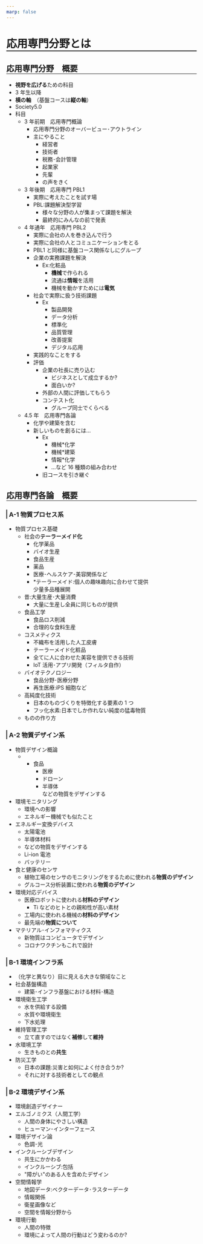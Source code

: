 ```yaml
---
marp: false
---
```


<style>
    h1{
        border-bottom: 2px solid;
    }
    h2{
        border-bottom: 1px solid;
        border-color: ;
    }
    h3{
        border-left: 2px solid;
        padding-left: 5px;
    }
</style>

# 応用専門分野とは

## 応用専門分野　概要

-   **視野を広げる**ための科目
-   3 年生以降
-   **横の軸**　（基盤コースは**縦の軸**）
-   Society5.0
-   科目
    -   3 年前期　応用専門概論
        -   応用専門分野のオーバービュー･アウトライン
        -   主にやること
            -   経営者
            -   技術者
            -   税務･会計管理
            -   起業家
            -   先輩
            -   の声をきく
    -   3 年後期　応用専門 PBL1
        -   実際に考えたことを試す場
        -   PBL:課題解決型学習
            -   様々な分野の人が集まって課題を解決
            -   最終的にみんなの前で発表
    -   4 年通年　応用専門 PBL2
        -   実際に会社の人を巻き込んで行う
        -   実際に会社の人とコミュニケーションをとる
        -   PBL1 と同様に基盤コース関係なしにグループ
        -   企業の実務課題を解決
            -   Ex:化粧品
                -   **機械**で作られる
                -   流通は**情報**を活用
                -   機械を動かすためには**電気**
        -   社会で実際に扱う技術課題
            -   Ex
                -   製品開発
                -   データ分析
                -   標準化
                -   品質管理
                -   改善提案
                -   デジタル応用
        -   実践的なことをする
        -   評価
            -   企業の社長に売り込む
                -   ビジネスとして成立するか?
                -   面白いか?
            -   外部の人間に評価してもらう
            -   コンテスト化
                -   グループ同士でくらべる
    -   4.5 年　応用専門各論
        -   化学や建築を含む
        -   新しいものを創るには...
            -   Ex
                -   機械\*化学
                -   機械\*建築
                -   情報\*化学
                -   ...など 16 種類の組み合わせ
            -   旧コースを引き継ぐ

## 応用専門各論　概要

### A-1 物質プロセス系

-   物質プロセス基礎
    -   社会の**テーラーメイド化**
        -   化学薬品
        -   バイオ生産
        -   食品生産
        -   薬品
        -   医療･ヘルスケア･美容関係など
        -   \*テーラーメイド:個人の趣味趣向に合わせて提供  
            少量多品種展開
    -   昔:大量生産･大量消費
        -   大量に生産し全員に同じものが提供
    -   食品工学
        -   食品ロス削減
        -   合理的な食料生産
    -   コスメティクス
        -   不織布を活用した人工皮膚
        -   テーラーメイド化粧品
        -   全てに人に合わせた美容を提供できる技術
        -   IoT 活用･アプリ開発（フィルタ自作）
    -   バイオテクノロジー
        -   食品分野･医療分野
        -   再生医療:iPS 細胞など
    -   高純度化技術
        -   日本のものづくりを特徴化する要素の 1 つ
        -   フッ化水素:日本でしか作れない純度の猛毒物質
    -   ものの作り方

### A-2 物質デザイン系

-   物質デザイン概論
    -   -   食品
            -   医療
            -   ドローン
            -   半導体  
                などの物質をデザインする
-   環境モニタリング
    -   環境への影響
    -   エネルギー機械でも似たこと
-   エネルギー変換デバイス
    -   太陽電池
    -   半導体材料
    -   などの物質をデザインする
    -   Li-ion 電池
    -   バッテリー
-   食と健康のセンサ
    -   植物工場のセンサのモニタリングをするために使われる**物質のデザイン**
    -   グルコース分析装置に使われる**物質のデザイン**
-   環境対応デバイス
    -   医療ロボットに使われる**材料のデザイン**
        -   Ti などのヒトとの親和性が高い素材
    -   工場内に使われる機械の**材料のデザイン**
    -   最先端の**物質について**
-   マテリアル･インフォマティクス
    -   新物質はコンピュータでデザイン
    -   コロナワクチンもこれで設計

### B-1 環境インフラ系

-   （化学と異なり）目に見える大きな領域なこと
-   社会基盤構造
    -   建築･インフラ基盤における材料･構造
-   環境衛生工学
    -   水を供給する設備
    -   水質や環境衛生
    -   下水処理
-   維持管理工学
    -   立て直すのではなく**補修**して**維持**
-   水環境工学
    -   生きものとの**共生**
-   防災工学
    -   日本の課題:災害と如何によく付き合うか?
    -   それに対する技術者としての観点

### B-2 環境デザイン系

-   環境創造デザイナー
-   エルゴノミクス（人間工学）
    -   人間の身体にやさしい構造
    -   ヒューマン･インターフェース
-   環境デザイン論
    -   色調･光
-   インクルーシブデザイン
    -   共生にかかわる
    -   インクルーシブ:包括
    -   "障がい"のある人を含めたデザイン
-   空間情報学
    -   地図データ:ベクターデータ･ラスターデータ
    -   情報関係
    -   衛星画像など
    -   空間を情報分野から
-   環境行動
    -   人間の特徴
    -   環境によって人間の行動はどう変わるのか?
